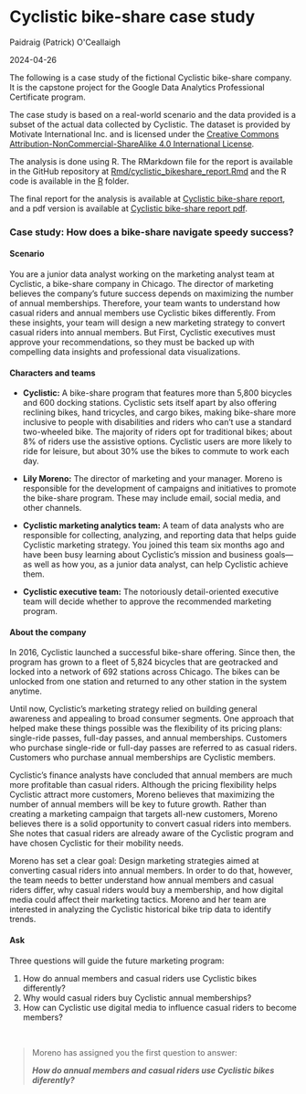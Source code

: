 # Cyclistic bike-share case study

Paidraig (Patrick) O'Ceallaigh  

2024-04-26

The following is a case study of the fictional Cyclistic bike-share company. It is the capstone project for the Google Data Analytics Professional Certificate program.   

The case study is based on a real-world scenario and the data provided is a subset of the actual data collected by Cyclistic. The dataset is provided by Motivate International Inc. and is licensed under the [Creative Commons Attribution-NonCommercial-ShareAlike 4.0 International License](https://creativecommons.org/licenses/by-nc-sa/4.0/).    

The analysis is done using R. The RMarkdown file for the report is available in the GitHub repository at [Rmd/cyclistic_bikeshare_report.Rmd](https://github.com/oceallaigh-p/cyclistic_bike_analysis/blob/main/Rmd/cyclistic_bikeshare_report.Rmd) and the R code is available in the [R](https://github.com/oceallaigh-p/cyclistic_bike_analysis/tree/main/R) folder. 

The final report for the analysis is available at [Cyclistic bike-share report](https://oceallaigh-p.github.io/cyclistic_bike_analysis/output/html/cyclistic_bikeshare_report.html), and a pdf version is available at [Cyclistic bike-share report pdf](https://github.com/oceallaigh-p/cyclistic_bike_analysis/blob/main/reports/cyclistic_bikeshare_report.pdf).

### Case study: How does a bike-share navigate speedy success?    

#### Scenario    

You are a junior data analyst working on the marketing analyst team at Cyclistic, a bike-share company in Chicago. The director of marketing believes the company’s future success depends on maximizing the number of annual memberships. Therefore, your team wants to understand how casual riders and annual members use Cyclistic bikes differently. From these insights, your team will design a new marketing strategy to convert casual riders into annual members. But First, Cyclistic executives must approve your recommendations, so they must be backed up with compelling data insights and professional data visualizations.    

#### Characters and teams    

* **Cyclistic:** A bike-share program that features more than 5,800 bicycles and 600 docking stations. Cyclistic sets itself apart by also offering reclining bikes, hand tricycles, and cargo bikes, making bike-share more inclusive to people with disabilities and riders who can’t use a standard two-wheeled bike. The majority of riders opt for traditional bikes; about 8% of riders use the assistive options. Cyclistic users are more likely to ride for leisure, but about 30% use the bikes to commute to work each day.    

* **Lily Moreno:** The director of marketing and your manager. Moreno is responsible for the development of campaigns and initiatives to promote the bike-share program. These may include email, social media, and other channels.    

* **Cyclistic marketing analytics team:** A team of data analysts who are responsible for collecting, analyzing, and reporting data that helps guide Cyclistic marketing strategy. You joined this team six months ago and have been busy learning about Cyclistic’s mission and business goals—as well as how you, as a junior data analyst, can help Cyclistic achieve them.    

* **Cyclistic executive team:** The notoriously detail-oriented executive team will decide whether to approve the recommended marketing program.    

#### About the company    

In 2016, Cyclistic launched a successful bike-share offering. Since then, the program has grown to a fleet of 5,824 bicycles that are geotracked and locked into a network of 692 stations across Chicago. The bikes can be unlocked from one station and returned to any other station in the system anytime.    

Until now, Cyclistic’s marketing strategy relied on building general awareness and appealing to broad consumer segments. One approach that helped make these things possible was the flexibility of its pricing plans: single-ride passes, full-day passes, and annual memberships. Customers who purchase single-ride or full-day passes are referred to as casual riders. Customers who purchase annual memberships are Cyclistic members.    

Cyclistic’s finance analysts have concluded that annual members are much more profitable than casual riders. Although the pricing flexibility helps Cyclistic attract more customers, Moreno believes that maximizing the number of annual members will be key to future growth. Rather than creating a marketing campaign that targets all-new customers, Moreno believes there is a solid opportunity to convert casual riders into members. She notes that casual riders are already aware of the Cyclistic program and have chosen Cyclistic for their mobility needs.     

Moreno has set a clear goal: Design marketing strategies aimed at converting casual riders into annual members. In order to do that, however, the team needs to better understand how annual members and casual riders differ, why casual riders would buy a membership, and how digital media could affect their marketing tactics. Moreno and her team are interested in analyzing the Cyclistic historical bike trip data to identify trends.    

#### Ask    

Three questions will guide the future marketing program:  

1. How do annual members and casual riders use Cyclistic bikes differently?
2. Why would casual riders buy Cyclistic annual memberships?
3. How can Cyclistic use digital media to influence casual riders to become members?


<br>

> Moreno has assigned you the first question to answer:
>
> ***How do annual members and casual riders use Cyclistic bikes diferently?***

<br>